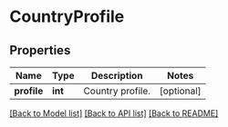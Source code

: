 # CountryProfile

## Properties
Name | Type | Description | Notes
------------ | ------------- | ------------- | -------------
**profile** | **int** | Country profile. | [optional] 

[[Back to Model list]](../README.md#documentation-for-models) [[Back to API list]](../README.md#documentation-for-api-endpoints) [[Back to README]](../README.md)


